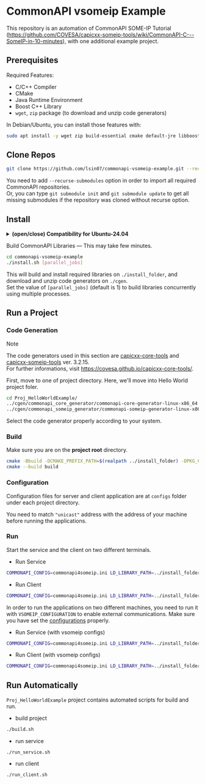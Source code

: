 # CommonAPI vsomeip Example

This repository is an automation of CommonAPI SOME-IP Tutorial (https://github.com/COVESA/capicxx-someip-tools/wiki/CommonAPI-C---SomeIP-in-10-minutes),
with one additional example project.

## Prerequisites

Required Features:
- C/C++ Compiler
- CMake
- Java Runtime Environment
- Boost C++ Library
- `wget`, `zip` package (to download and unzip code generators)

In Debian/Ubuntu, you can install those features with:  
~~~bash
sudo apt install -y wget zip build-essential cmake default-jre libboost-all-dev
~~~

## Clone Repos

~~~bash
git clone https://github.com/lsin07/commonapi-vsomeip-example.git --recurse-submodules
~~~

You need to add `--recurse-submodules` option in order to import all required CommonAPI repositories.  
Or, you can type `git submodule init` and `git submodule update` to get all missing submodules if the repository was cloned without recurse option.

## Install
<details>
<summary><b>(open/close) Compatibility for Ubuntu-24.04</b></summary>

If you are using Ubuntu 24.04, you need to adjust some build configurations.

1. Add a line `#include <string>` to the header file `capicxx-core-runtime/include/CommonAPI/Types.hpp`.
2. Add a line `SET(CMAKE_CXX_FLAGS "${CMAKE_CXX_FLAGS} -Wno-error=stringop-overflow")` to the file `vsomeip/CMakeLists.txt` to supress overflow error.

Refer to the *<a href="https://github.com/COVESA/capicxx-core-runtime/issues/47">issue #47</a> of COVESA/capicxx-core-runtime* and *<a href="https://github.com/COVESA/vsomeip/issues/527">issue #527</a> of COVESA/vsomeip* for further informations.
</details>

Build CommonAPI Libraries ― This may take few minutes.
~~~bash
cd commonapi-vsomeip-example
./install.sh [parallel_jobs]
~~~

This will build and install required libraries on `./install_folder`,
and download and unzip code generators on `./cgen`.  
Set the value of `[parallel_jobs]` (default is 1) to build libraries concurrently using multiple processes.

## Run a Project

### Code Generation
> [!NOTE]
> The code generators used in this section are [capicxx-core-tools](https://github.com/COVESA/capicxx-core-tools/) 
> and [capicxx-someip-tools](https://github.com/COVESA/capicxx-someip-tools) ver. 3.2.15.  
> For further informations, visit https://covesa.github.io/capicxx-core-tools/.

First, move to one of project directory. Here, we'll move into Hello World project foler.

```bash
cd Proj_HelloWorldExample/
../cgen/commonapi_core_generator/commonapi-core-generator-linux-x86_64 -d src-gen/core -sk ./fidl/HelloWorld.fidl
../cgen/commonapi_someip_generator/commonapi-someip-generator-linux-x86_64 -d src-gen/someip ./fidl/HelloWorld.fdepl
```

Select the code generator properly according to your system.

### Build

Make sure you are on the **project root** directory.
```bash
cmake -Bbuild -DCMAKE_PREFIX_PATH=$(realpath ../install_folder) -DPKG_CONFIG_USE_CMAKE_PREFIX_PATH=ON .
cmake --build build
```

### Configuration

Configuration files for server and client application are at `configs` folder under each project directory.

You need to match `"unicast"` address with the address of your machine before running the applications.

### Run

Start the service and the client on two different terminals.

- Run Service
```bash
COMMONAPI_CONFIG=commonapi4someip.ini LD_LIBRARY_PATH=../install_folder/lib:$PWD/build/ build/HelloWorldService
```

- Run Client
```bash
COMMONAPI_CONFIG=commonapi4someip.ini LD_LIBRARY_PATH=../install_folder/lib:$PWD/build/ build/HelloWorldClient
```

In order to run the applications on two different machines, you need to run it with
`VSOMEIP_CONFIGURATION` to enable external communications. Make sure you have set the
[configurations](#configuration) properly.

- Run Service (with vsomeip configs)
```bash
COMMONAPI_CONFIG=commonapi4someip.ini LD_LIBRARY_PATH=../install_folder/lib:$PWD/build/ VSOMEIP_CONFIGURATION=configs/config_service.json build/HelloWorldService
```

- Run Client (with vsomeip configs)
```bash
COMMONAPI_CONFIG=commonapi4someip.ini LD_LIBRARY_PATH=../install_folder/lib:$PWD/build/ VSOMEIP_CONFIGURATION=configs/config_client.json build/HelloWorldClient
```

## Run Automatically
`Proj_HelloWorldExample` project contains automated scripts for build and run.

- build project
```bash
./build.sh
```

- run service
```
./run_service.sh
```

- run client
```
./run_client.sh
```